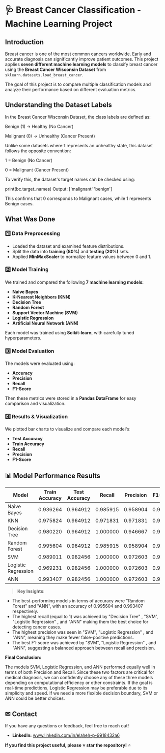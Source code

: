 # 🩺 Breast Cancer Classification - Machine Learning Project

##  Introduction
Breast cancer is one of the most common cancers worldwide. Early and accurate diagnosis can significantly improve patient outcomes. This project applies **seven different machine learning models** to classify breast cancer using the **Breast Cancer Wisconsin Dataset** from `sklearn.datasets.load_breast_cancer`.

The goal of this project is to compare multiple classification models and analyze their performance based on different evaluation metrics.

## Understanding the Dataset Labels

In the Breast Cancer Wisconsin Dataset, the class labels are defined as:

Benign (1) → Healthy (No Cancer)

Malignant (0) → Unhealthy (Cancer Present)

Unlike some datasets where 1 represents an unhealthy state, this dataset follows the opposite convention:

1 = Benign (No Cancer)

0 = Malignant (Cancer Present)

To verify this, the dataset's target names can be checked using:

print(bc.target_names) 
Output: ['malignant' 'benign']

This confirms that 0 corresponds to Malignant cases, while 1 represents Benign cases.

## What Was Done
### **1️⃣ Data Preprocessing**
- Loaded the dataset and examined feature distributions.
- Split the data into **training (80%)** and **testing (20%)** sets.
- Applied **MinMaxScaler** to normalize feature values between 0 and 1.

### **2️⃣ Model Training**
We trained and compared the following **7 machine learning models**:
- **Naive Bayes**
- **K-Nearest Neighbors (KNN)**
- **Decision Tree**
- **Random Forest**
- **Support Vector Machine (SVM)**
- **Logistic Regression**
- **Artificial Neural Network (ANN)**

Each model was trained using **Scikit-learn**, with carefully tuned hyperparameters.

### **3️⃣ Model Evaluation**
The models were evaluated using:
- **Accuracy**
- **Precision**
- **Recall**
- **F1-Score**

Then these metrics were stored in a **Pandas DataFrame** for easy comparison and visualization.

### **4️⃣ Results & Visualization**
We plotted bar charts to visualize and compare each model's:
- **Test Accuracy**
- **Train Accuracy**
- **Recall**
- **Precision**
- **F1-Score**

## 📊 Model Performance Results

| Model               | Train Accuracy | Test Accuracy | Recall  | Precision | F1-Score |
|---------------------|---------------|--------------|---------|-----------|----------|
| Naive Bayes        | 0.936264      | 0.964912     | 0.985915 | 0.958904  | 0.972222 |
| KNN                | 0.975824      | 0.964912     | 0.971831 | 0.971831  | 0.971831 |
| Decision Tree      | 0.980220      | 0.964912     | 1.000000 | 0.946667  | 0.972603 |
| Random Forest      | 0.995604      | 0.964912     | 0.985915 | 0.958904  | 0.972222 |
| SVM                | 0.989011      | 0.982456     | 1.000000 | 0.972603  | 0.986111 |
| Logistic Regression| 0.969231      | 0.982456     | 1.000000 | 0.972603  | 0.986111 |
| ANN                | 0.993407      | 0.982456     | 1.000000 | 0.972603  | 0.986111 |



>  **Key Insights:**
- The best-performing models in terms of accuracy were "Random Forest" and "ANN", with an accuracy of  0.995604  and  0.993407 respectively.
- The highest recall (equal to 1) was achieved by "Decision Tree" , "SVM", "Logistic Regression" , and "ANN" making them the best choice for detecting cancer cases.
- The highest precision was seen in "SVM", "Logistic Regression" , and "ANN", meaning they make fewer false-positive predictions.
- The best F1-score was achieved by "SVM", "Logistic Regression" , and "ANN", suggesting a balanced approach between recall and precision.

**Final Conclusion:**

The models SVM, Logistic Regression, and ANN performed equally well in terms of both Precision and Recall.
Since these two factors are critical for medical diagnosis, we can confidently choose any of these three models depending on computational efficiency or other constraints.
If the goal is real-time predictions, Logistic Regression may be preferable due to its simplicity and speed.
If we need a more flexible decision boundary, SVM or ANN could be better choices.

## ✉ Contact
If you have any questions or feedback, feel free to reach out!
- **LinkedIn:** www.linkedin.com/in/elaheh-p-9918432a6

 **If you find this project useful, please ⭐ star the repository!** ⭐

